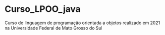 # Curso_LPOO_java
Curso de linguagem de programação orientada a objetos realizado em 2021 na Universidade Federal de Mato Grosso do Sul
